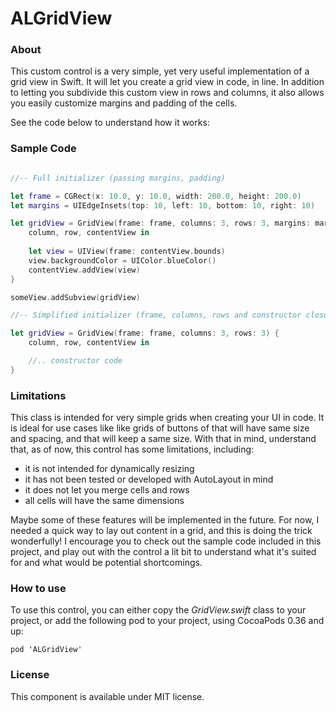 ALGridView
=====================

### About

This custom control is a very simple, yet very useful implementation of a grid view in Swift. It will let you create a grid view in code, in line. In addition to letting you subdivide this custom view in rows and columns, it also allows you easily customize margins and padding of the cells.

See the code below to understand how it works:

### Sample Code

```swift

//-- Full initializer (passing margins, padding)

let frame = CGRect(x: 10.0, y: 10.0, width: 200.0, height: 200.0)
let margins = UIEdgeInsets(top: 10, left: 10, bottom: 10, right: 10)

let gridView = GridView(frame: frame, columns: 3, rows: 3, margins: margins, padding: 10) {
	column, row, contentView in
	
	let view = UIView(frame: contentView.bounds)
	view.backgroundColor = UIColor.blueColor()
	contentView.addView(view)}

someView.addSubview(gridView)

//-- Simplified initializer (frame, columns, rows and constructor closure)

let gridView = GridView(frame: frame, columns: 3, rows: 3) {
	column, row, contentView in

	//.. constructor code	
}

```

### Limitations

This class is intended for very simple grids when creating your UI in code. It is ideal for use cases like like grids of buttons of that will have same size and spacing, and that will keep a same size. With that in mind, understand that, as of now, this control has some limitations, including:

* it is not intended for dynamically resizing
* it has not been tested or developed with AutoLayout in mind
* it does not let you merge cells and rows
* all cells will have the same dimensions

Maybe some of these features will be implemented in the future. For now, I needed a quick way to lay out content in a grid, and this is doing the trick wonderfully! I encourage you to check out the sample code included in this project, and play out with the control a lit bit to understand what it's suited for and what would be potential shortcomings. 

### How to use

To use this control, you can either copy the *GridView.swift* class to your project, or add the following pod to your project, using CocoaPods 0.36 and up:

```
pod 'ALGridView'
```

### License

This component is available under MIT license.